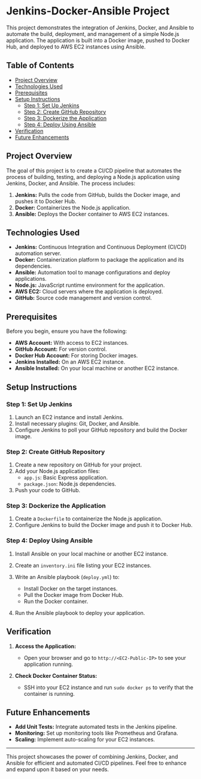 # Jenkins-Docker-Ansible Project

This project demonstrates the integration of Jenkins, Docker, and Ansible to automate the build, deployment, and management of a simple Node.js application. The application is built into a Docker image, pushed to Docker Hub, and deployed to AWS EC2 instances using Ansible.

## Table of Contents
- [Project Overview](#project-overview)
- [Technologies Used](#technologies-used)
- [Prerequisites](#prerequisites)
- [Setup Instructions](#setup-instructions)
  - [Step 1: Set Up Jenkins](#step-1-set-up-jenkins)
  - [Step 2: Create GitHub Repository](#step-2-create-github-repository)
  - [Step 3: Dockerize the Application](#step-3-dockerize-the-application)
  - [Step 4: Deploy Using Ansible](#step-4-deploy-using-ansible)
- [Verification](#verification)
- [Future Enhancements](#future-enhancements)

## Project Overview

The goal of this project is to create a CI/CD pipeline that automates the process of building, testing, and deploying a Node.js application using Jenkins, Docker, and Ansible. The process includes:

1. **Jenkins:** Pulls the code from GitHub, builds the Docker image, and pushes it to Docker Hub.
2. **Docker:** Containerizes the Node.js application.
3. **Ansible:** Deploys the Docker container to AWS EC2 instances.

## Technologies Used

- **Jenkins:** Continuous Integration and Continuous Deployment (CI/CD) automation server.
- **Docker:** Containerization platform to package the application and its dependencies.
- **Ansible:** Automation tool to manage configurations and deploy applications.
- **Node.js:** JavaScript runtime environment for the application.
- **AWS EC2:** Cloud servers where the application is deployed.
- **GitHub:** Source code management and version control.

## Prerequisites

Before you begin, ensure you have the following:

- **AWS Account:** With access to EC2 instances.
- **GitHub Account:** For version control.
- **Docker Hub Account:** For storing Docker images.
- **Jenkins Installed:** On an AWS EC2 instance.
- **Ansible Installed:** On your local machine or another EC2 instance.

## Setup Instructions

### Step 1: Set Up Jenkins

1. Launch an EC2 instance and install Jenkins.
2. Install necessary plugins: Git, Docker, and Ansible.
3. Configure Jenkins to poll your GitHub repository and build the Docker image.

### Step 2: Create GitHub Repository

1. Create a new repository on GitHub for your project.
2. Add your Node.js application files:
    - `app.js`: Basic Express application.
    - `package.json`: Node.js dependencies.
3. Push your code to GitHub.

### Step 3: Dockerize the Application

1. Create a `Dockerfile` to containerize the Node.js application.
2. Configure Jenkins to build the Docker image and push it to Docker Hub.

### Step 4: Deploy Using Ansible

1. Install Ansible on your local machine or another EC2 instance.
2. Create an `inventory.ini` file listing your EC2 instances.
3. Write an Ansible playbook (`deploy.yml`) to:
    - Install Docker on the target instances.
    - Pull the Docker image from Docker Hub.
    - Run the Docker container.

4. Run the Ansible playbook to deploy your application.

## Verification

1. **Access the Application:**
   - Open your browser and go to `http://<EC2-Public-IP>` to see your application running.

2. **Check Docker Container Status:**
   - SSH into your EC2 instance and run `sudo docker ps` to verify that the container is running.

## Future Enhancements

- **Add Unit Tests:** Integrate automated tests in the Jenkins pipeline.
- **Monitoring:** Set up monitoring tools like Prometheus and Grafana.
- **Scaling:** Implement auto-scaling for your EC2 instances.

---

This project showcases the power of combining Jenkins, Docker, and Ansible for efficient and automated CI/CD pipelines. Feel free to enhance and expand upon it based on your needs.
